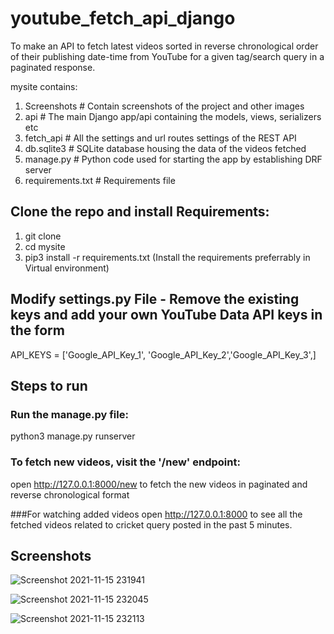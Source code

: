 # youtube_fetch_api_django
To make an API to fetch latest videos sorted in reverse chronological order of their publishing date-time from YouTube for a given tag/search query in a paginated response.

mysite contains:  
1. Screenshots       # Contain screenshots of the project and other images
2. api               # The main Django app/api containing the models, views, serializers etc
3. fetch_api         # All the settings and url routes settings of the REST API
4. db.sqlite3        # SQLite database housing the data of the videos fetched
5. manage.py         # Python code used for starting the app by establishing DRF server
6. requirements.txt  # Requirements file


## Clone the repo and install Requirements:
1. git clone
2. cd mysite
3. pip3 install -r requirements.txt (Install the requirements preferrably in Virtual environment)

## Modify settings.py File - Remove the existing keys and add your own YouTube Data API keys in the form
API_KEYS = ['Google_API_Key_1', 'Google_API_Key_2','Google_API_Key_3',] 

## Steps to run
### Run the manage.py file:
python3 manage.py runserver

### To fetch new videos, visit the '/new' endpoint:
open http://127.0.0.1:8000/new to fetch the new videos in paginated and reverse chronological format

###For watching added videos
open http://127.0.0.1:8000 to see all the fetched videos related to cricket query posted in the past 5 minutes.

## Screenshots
![Screenshot 2021-11-15 231941](https://user-images.githubusercontent.com/65764814/141837099-10ee0b3d-91a6-4997-8e82-23841f5297d3.png)

![Screenshot 2021-11-15 232045](https://user-images.githubusercontent.com/65764814/141837141-7736a54b-8f9b-432c-8d33-09fee7506523.png)

![Screenshot 2021-11-15 232113](https://user-images.githubusercontent.com/65764814/141837153-2eae1865-2a34-45c1-99ba-89ea7ea4f035.png)

